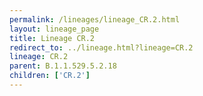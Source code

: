 ```yaml
---
permalink: /lineages/lineage_CR.2.html
layout: lineage_page
title: Lineage CR.2
redirect_to: ../lineage.html?lineage=CR.2
lineage: CR.2
parent: B.1.1.529.5.2.18
children: ['CR.2']
---
```

